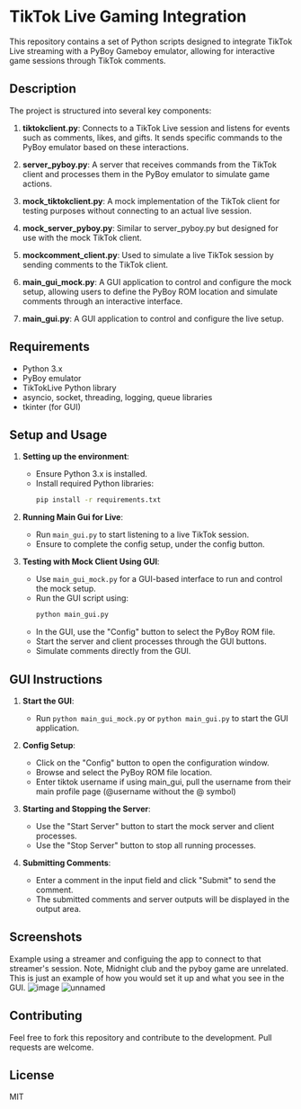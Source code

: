 # TikTok Live Gaming Integration

This repository contains a set of Python scripts designed to integrate TikTok Live streaming with a PyBoy Gameboy emulator, allowing for interactive game sessions through TikTok comments. 

## Description

The project is structured into several key components:

1. **tiktokclient.py**: Connects to a TikTok Live session and listens for events such as comments, likes, and gifts. It sends specific commands to the PyBoy emulator based on these interactions.

2. **server_pyboy.py**: A server that receives commands from the TikTok client and processes them in the PyBoy emulator to simulate game actions.

3. **mock_tiktokclient.py**: A mock implementation of the TikTok client for testing purposes without connecting to an actual live session.

4. **mock_server_pyboy.py**: Similar to server_pyboy.py but designed for use with the mock TikTok client.

5. **mockcomment_client.py**: Used to simulate a live TikTok session by sending comments to the TikTok client.

6. **main_gui_mock.py**: A GUI application to control and configure the mock setup, allowing users to define the PyBoy ROM location and simulate comments through an interactive interface.

6. **main_gui.py**: A GUI application to control and configure the live setup.

## Requirements

- Python 3.x
- PyBoy emulator
- TikTokLive Python library
- asyncio, socket, threading, logging, queue libraries
- tkinter (for GUI)

## Setup and Usage

1. **Setting up the environment**: 
   - Ensure Python 3.x is installed.
   - Install required Python libraries:
     ```sh
     pip install -r requirements.txt
     ```

2. **Running Main Gui for Live**:
   - Run `main_gui.py` to start listening to a live TikTok session.
   - Ensure to complete the config setup, under the config button.

3. **Testing with Mock Client Using GUI**:
   - Use `main_gui_mock.py` for a GUI-based interface to run and control the mock setup.
   - Run the GUI script using:
     ```sh
     python main_gui.py
     ```
   - In the GUI, use the "Config" button to select the PyBoy ROM file.
   - Start the server and client processes through the GUI buttons.
   - Simulate comments directly from the GUI.

## GUI Instructions

1. **Start the GUI**:
   - Run `python main_gui_mock.py` or `python main_gui.py` to start the GUI application.

2. **Config Setup**:
   - Click on the "Config" button to open the configuration window.
   - Browse and select the PyBoy ROM file location.
   - Enter tiktok username if using main_gui, pull the username from their main profile page (@username without the @ symbol)

3. **Starting and Stopping the Server**:
   - Use the "Start Server" button to start the mock server and client processes.
   - Use the "Stop Server" button to stop all running processes.

4. **Submitting Comments**:
   - Enter a comment in the input field and click "Submit" to send the comment.
   - The submitted comments and server outputs will be displayed in the output area.

## Screenshots
Example using a streamer and configuing the app to connect to that streamer's session. Note, Midnight club and the pyboy game are unrelated. This is just an example of how you would set it up and what you see in the GUI. 
![image](https://github.com/IvanVeridian/LiveStreamGamer/assets/100320639/f9d3c8b7-8b45-41da-af7d-31bda4bbd333)
![unnamed](https://github.com/IvanVeridian/LiveStreamGamer/assets/100320639/33d8a3ef-7711-4123-8059-b629f7d0aff9)


## Contributing

Feel free to fork this repository and contribute to the development. Pull requests are welcome.

## License

MIT
